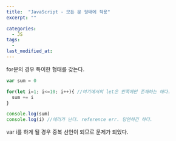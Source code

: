 ```yaml
---
title:  "JavaScript - 모든 문 형태에 적용"
excerpt: ""

categories:
  - JS
tags:
  -
last_modified_at: 
---
```


for문의 경우 특이한 형태를 갖는다.

```javascript
var sum = 0

for(let i=1; i<=10; i++){ //여기에서의 let은 안쪽에만 존재하는 애다.
  sum += i
}

console.log(sum)
console.log(i) //에러가 난다. reference err. 당연하긴 하다.
```

var i를 하게 될 경우 중복 선언이 되므로 문제가 되었다.
